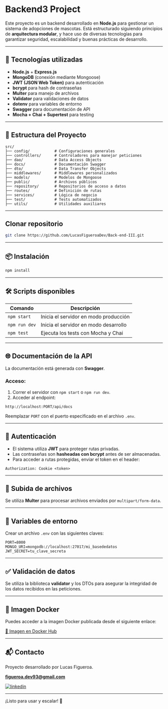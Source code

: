 # Backend3 Project

Este proyecto es un backend desarrollado en **Node.js** para gestionar un sistema de adopciones de mascotas. 
Está estructurado siguiendo principios de **arquitectura modular**, y hace uso de diversas tecnologías para 
garantizar seguridad, escalabilidad y buenas prácticas de desarrollo.

---

## 🚀 Tecnologías utilizadas

- **Node.js** + **Express.js**
- **MongoDB** (conexión mediante Mongoose)
- **JWT (JSON Web Token)** para autenticación
- **bcrypt** para hash de contraseñas
- **Multer** para manejo de archivos
- **Validator** para validaciones de datos
- **dotenv** para variables de entorno
- **Swagger** para documentación de API
- **Mocha + Chai + Supertest** para testing

---

## 📁 Estructura del Proyecto

```
src/
├── config/           # Configuraciones generales
├── controllers/      # Controladores para manejar peticiones
├── dao/              # Data Access Objects
├── docs/             # Documentación Swagger
├── dto/              # Data Transfer Objects
├── middlewares/      # Middlewares personalizados
├── models/           # Modelos de Mongoose
├── public/           # Archivos públicos
├── repository/       # Repositorios de acceso a datos
├── routes/           # Definición de rutas
├── services/         # Lógica de negocio
├── test/             # Tests automatizados
├── utils/            # Utilidades auxiliares
```

---

## Clonar repositorio

```bash
git clone https://github.com/LucasFigueroaDev/Back-end-III.git
```
---

## 📦 Instalación

```bash
npm install
```

---

## 🛠 Scripts disponibles

| Comando        | Descripción                      |
|----------------|----------------------------------|
| `npm start`    | Inicia el servidor en modo producción |
| `npm run dev`  | Inicia el servidor en modo desarrollo |
| `npm test`     | Ejecuta los tests con Mocha y Chai |

---

## 🌐 Documentación de la API

La documentación está generada con **Swagger**.

### Acceso:
1. Correr el servidor con `npm start` o `npm run dev`.
2. Acceder al endpoint:

```
http://localhost:PORT/api/docs
```

Reemplazar `PORT` con el puerto especificado en el archivo `.env`.

---

## 🔐 Autenticación

- El sistema utiliza **JWT** para proteger rutas privadas.
- Las contraseñas son **hasheadas con bcrypt** antes de ser almacenadas.
- Para acceder a rutas protegidas, enviar el token en el header:

```
Authorization: Cookie <token>
```

---

## 📂 Subida de archivos

Se utiliza **Multer** para procesar archivos enviados por `multipart/form-data`.

---

## 🔧 Variables de entorno

Crear un archivo `.env` con las siguientes claves:

```env
PORT=8000
MONGO_URI=mongodb://localhost:27017/mi_basededatos
JWT_SECRET=tu_clave_secreta
```

---

## ✅ Validación de datos

Se utiliza la biblioteca **validator** y los DTOs para asegurar la integridad de los datos recibidos en las peticiones.

---

## 🐳 Imagen Docker

Puedes acceder a la imagen Docker publicada desde el siguiente enlace:

[🐳 Imagen en Docker Hub](https://hub.docker.com/r/figueroalucas/backend3)


---

## 📬 Contacto

Proyecto desarrollado por Lucas Figueroa.

**[figueroa.dev93@gmail.com](figueroa.dev93@gmail.com)**

[![linkedin](https://img.shields.io/badge/linkedin-0A66C2?style=for-the-badge&logo=linkedin&logoColor=white)](www.linkedin.com/in/lucas-figueroa-94711b260)

---

¡Listo para usar y escalar! 🚀